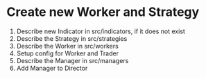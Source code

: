 # Create new Worker and Strategy
1. Describe new Indicator in src/indicators, if it does not exist
2. Describe the Strategy in src/strategies
3. Describe the Worker in src/workers
5. Setup config for Worker and Trader
6. Describe the Manager in src/managers
7. Add Manager to Director